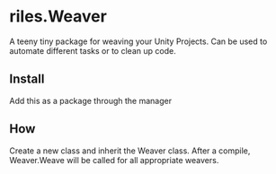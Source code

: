 # riles.Weaver
A teeny tiny package for weaving your Unity Projects.
Can be used to automate different tasks or to clean up code.

## Install
Add this as a package through the manager

## How
Create a new class and inherit the Weaver class. After a compile, Weaver.Weave will be called for all appropriate weavers.
